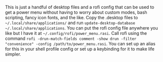 This is just a handful of desktop files and a rofi config that can be used to get a power menu without having to worry about custom modes, bash scripting, fancy icon fonts, and the like.
Copy the .desktop files to `~/.local/share/applications/` and run `update-desktop-database ~/.local/share/applications`.
You can put the rofi config file anywhere you like but I have it at `~/.config/rofi/power_menu.rasi`.
Call rofi using the command `rofi -drun-match-fields comment -show drun -filter "convenience" -config /path/to/power_menu.rasi`. You can set up an alias for this in your shell profile config or set up a keybinding for it to make life simpler.
